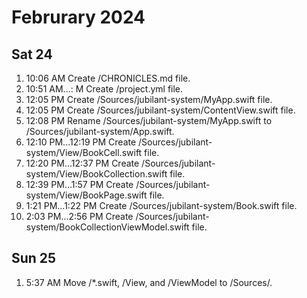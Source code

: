 # Februrary 2024
## Sat 24
1. 10:06 AM Create /CHRONICLES.md file.
1. 10:51 AM...: M Create /project.yml file.
1. 12:05 PM Create /Sources/jubilant-system/MyApp.swift file.
1. 12:05 PM Create /Sources/jubilant-system/ContentView.swift file.
1. 12:08 PM Rename /Sources/jubilant-system/MyApp.swift to /Sources/jubilant-system/App.swift.
1. 12:10 PM...12:19 PM Create /Sources/jubilant-system/View/BookCell.swift file.
1. 12:20 PM...12:37 PM Create /Sources/jubilant-system/View/BookCollection.swift file.
1. 12:39 PM...1:57 PM Create /Sources/jubilant-system/View/BookPage.swift file.
1.  1:21 PM...1:22 PM Create /Sources/jubilant-system/Book.swift file.
1.  2:03 PM...2:56 PM Create /Sources/jubilant-system/BookCollectionViewModel.swift file.

## Sun 25
1. 5:37 AM Move /*.swift, /View, and /ViewModel to /Sources/.
